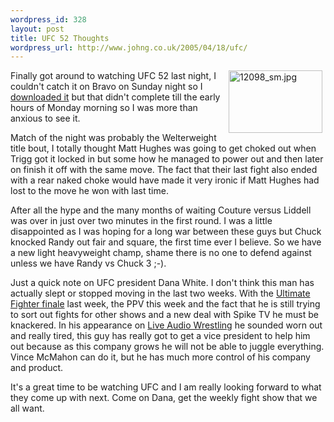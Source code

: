 ```yaml
--- 
wordpress_id: 328
layout: post
title: UFC 52 Thoughts
wordpress_url: http://www.johng.co.uk/2005/04/18/ufc/
---
```

<p><img width="150" vspace="0" hspace="5" height="100" border="0" align="right" src="http://www.johng.co.uk/wp-content/images/12098_sm.jpg" alt="12098_sm.jpg" title="12098_sm.jpg" />Finally got around to watching UFC 52 last night, I couldn't catch it on Bravo on Sunday night so I <a href="http://mma-tracker.org">downloaded it</a> but that didn't complete till the early hours of Monday morning so I was more than anxious to see it.</p><p>Match of the night was probably the Welterweight title bout, I totally thought Matt Hughes was going to get choked out when Trigg got it locked in but some how he managed to power out and then later on finish it off with the same move. The fact that their last fight also ended with a rear naked choke would have made it very ironic if Matt Hughes had lost to the move he won with last time.</p><p>After all the hype and the many months of waiting Couture versus Liddell was over in just over two minutes in the first round. I was a little disappointed as I was hoping for a long war between these guys but Chuck knocked Randy out fair and square, the first time ever I believe. So we have a new light heavyweight champ, shame there is no one to defend against unless we have Randy vs Chuck 3 ;-).</p><p>Just a quick note on UFC president Dana White. I don't think this man has actually slept or stopped moving in the last two weeks. With the <a href="http://www.johng.co.uk/2005/04/10/the-ultimate-fighter-final/">Ultimate Fighter finale</a> last week, the PPV this week and the fact that he is still trying to sort out fights for other shows and a new deal with Spike TV he must be knackered. In his appearance on <a href="http://www.liveaudiowrestling.com">Live Audio Wrestling</a> he sounded worn out and really tired, this guy has really got to get a vice president to help him out because as this company grows he will not be able to juggle everything. Vince McMahon can do it, but he has much more control of his company and product.</p><p>It's a great time to be watching UFC and I am really looking forward to what they come up with next. Come on Dana, get the weekly fight show that we all want.</p>

